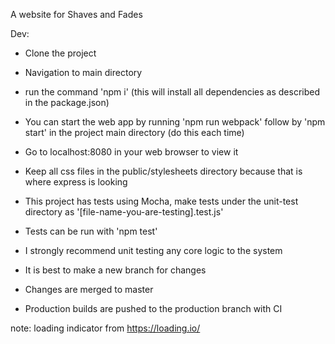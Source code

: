 A website for Shaves and Fades

Dev:
- Clone the project
- Navigation to main directory
- run the command 'npm i' (this will install all dependencies as described in the package.json)
- You can start the web app by running 'npm run webpack' follow by 'npm start' in the project main directory (do this each time)
- Go to localhost:8080 in your web browser to view it

- Keep all css files in the public/stylesheets directory because that is where express is looking
- This project has tests using Mocha, make tests under the unit-test directory as '[file-name-you-are-testing].test.js'
- Tests can be run with 'npm test'
- I strongly recommend unit testing any core logic to the system

- It is best to make a new branch for changes
- Changes are merged to master
- Production builds are pushed to the production branch with CI

note: loading indicator from https://loading.io/
